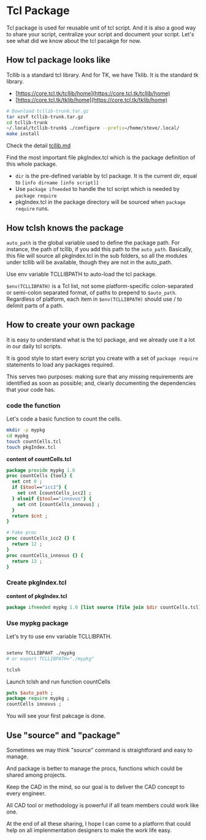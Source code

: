 # Tcl Package

Tcl package is used for reusable unit of tcl script. And it is also a good way to share your script, centralize your script and document your script. Let's see what did we know about the tcl pacakge for now.

## How tcl package looks like

Tcllib is a standard tcl library. And for TK, we have Tklib. It is the standard tk library.

- [https://core.tcl.tk/tcllib/home](https://core.tcl.tk/tcllib/home)
- [https://core.tcl.tk/tklib/home](https://core.tcl.tk/tklib/home)

``` sh
# Download tcllib-trunk.tar.gz
tar xzvf tcllib-trunk.tar.gz
cd tcllib-trunk
~/.local/tcllib-trunk$ ./configure --prefix=/home/steve/.local/
make install
```

Check the detail [tcllib.md](./tcllib.md)

Find the most important file pkgIndex.tcl which is the package definition of this whole package.

- `dir` is the pre-defined variable by tcl package. It is the current dir, equal to `[info dirname [info script]]`
- Use `package ifneeded` to handle the tcl script which is needed by `package require`
- pkgIndex.tcl in the package directory will be sourced when `package require` runs.

## How tclsh knows the package

`auto_path` is the global variable used to define the package path. For instance, the path of tcllib, if you add this path to the `auto_path`. Basically, this file will source all pkgIndex.tcl in the sub folders, so all the modules under tcllib will be available, though they are not in the auto_path.

Use env variable TCLLIBPATH to auto-load the tcl package.

`$env(TCLLIBPATH)` is a Tcl list, not some platform-specific colon-separated or semi-colon separated format, of paths to prepend to `$auto_path`. Regardless of platform, each item in `$env(TCLLIBPATH)` should use / to delimit parts of a path.

## How to create your own package

It is easy to understand what is the tcl package, and we already use it a lot in our daily tcl scripts.

It is good style to start every script you create with a set of `package require` statements to load any packages required.

This serves two purposes: making sure that any missing requirements are identified as soon as possible; and, clearly documenting the dependencies that your code has.

### code the function

Let's code a basic function to count the cells.

``` sh
mkdir -p mypkg
cd mypkg
touch countCells.tcl
touch pkgIndex.tcl
```

__content of countCells.tcl__

``` tcl
package provide mypkg 1.0
proc countCells {tool} {
  set cnt 0 ;
  if {$tool=="icc2"} {
    set cnt [countCells_icc2] ;
  } elseif {$tool=="innovus"} {
    set cnt [countCells_innovus] ;
  }
  return $cnt ;
}

# Fake proc
proc countCells_icc2 {} {
  return 12 ;
}
proc countCells_innovus {} {
  return 13 ;
}
```

### Create pkgIndex.tcl

__content of pkgIndex.tcl__

```tcl
package ifneeded mypkg 1.0 [list source [file join $dir countCells.tcl]]
```

### Use mypkg package

Let's try to use env variable TCLLIBPATH.

``` sh

setenv TCLLIBPAHT ./mypkg
# or export TCLLIBPATH="./mypkg"

tclsh
```

Launch tclsh and run function countCells

```tcl
puts $auto_path ;
package require mypkg ;
countCells innovus ;
```

You will see your first pakcage is done.

## Use "source" and "package"

Sometimes we may think "source" command is straightforard and easy to manage.

And package is better to manage the procs, functions which could be shared among projects.

Keep the CAD in the mind, so our goal is to deliver the CAD concept to every engineer.

All CAD tool or methodology is powerful if all team members could work like one.

At the end of all these sharing, I hope I can come to a platform that could help on all implenmentation designers to make the work life easy.
